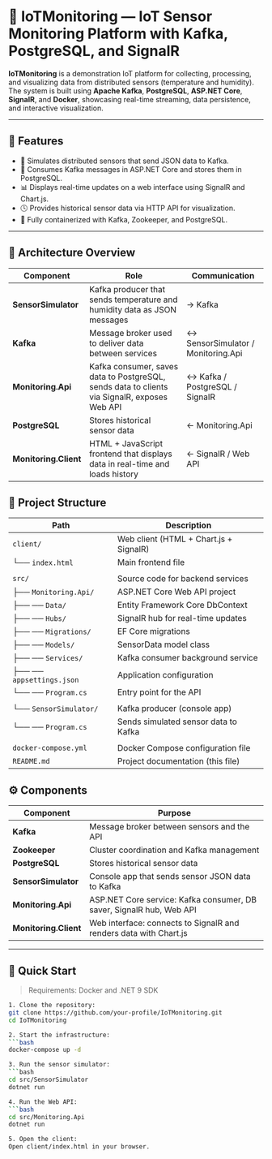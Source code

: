 # 🔌 IoTMonitoring — IoT Sensor Monitoring Platform with Kafka, PostgreSQL, and SignalR

**IoTMonitoring** is a demonstration IoT platform for collecting, processing, and visualizing data from distributed sensors (temperature and humidity). The system is built using **Apache Kafka**, **PostgreSQL**, **ASP.NET Core**, **SignalR**, and **Docker**, showcasing real-time streaming, data persistence, and interactive visualization.

---

## 🚀 Features

- 📡 Simulates distributed sensors that send JSON data to Kafka.
- 🔄 Consumes Kafka messages in ASP.NET Core and stores them in PostgreSQL.
- 📊 Displays real-time updates on a web interface using SignalR and Chart.js.
- 🕓 Provides historical sensor data via HTTP API for visualization.
- 🐳 Fully containerized with Kafka, Zookeeper, and PostgreSQL.

---


## 🧩 Architecture Overview

| Component            | Role                                                 | Communication                  |
|----------------------|------------------------------------------------------|---------------------------------|
| **SensorSimulator**  | Kafka producer that sends temperature and humidity data as JSON messages | → Kafka                         |
| **Kafka**            | Message broker used to deliver data between services | ↔ SensorSimulator / Monitoring.Api |
| **Monitoring.Api**   | Kafka consumer, saves data to PostgreSQL, sends data to clients via SignalR, exposes Web API | ↔ Kafka / PostgreSQL / SignalR |
| **PostgreSQL**       | Stores historical sensor data                        | ← Monitoring.Api                |
| **Monitoring.Client**| HTML + JavaScript frontend that displays data in real-time and loads history | ← SignalR / Web API            |


## 📁 Project Structure

| Path                                | Description                                      |
|-------------------------------------|--------------------------------------------------|
| `client/`                           | Web client (HTML + Chart.js + SignalR)          |
| └── `index.html`                    | Main frontend file                              |
|                                     |                                                  |
| `src/`                              | Source code for backend services                |
| ├── `Monitoring.Api/`               | ASP.NET Core Web API project                    |
| ├── ── `Data/`                      | Entity Framework Core DbContext                 |
| ├── ── `Hubs/`                      | SignalR hub for real-time updates               |
| ├── ── `Migrations/`                | EF Core migrations                              |
| ├── ── `Models/`                    | SensorData model class                          |
| ├── ── `Services/`                  | Kafka consumer background service               |
| ├── ── `appsettings.json`           | Application configuration                       |
| └── ── `Program.cs`                 | Entry point for the API                         |
|                                     |                                                  |
| └── `SensorSimulator/`             | Kafka producer (console app)                    |
| └── ── `Program.cs`                 | Sends simulated sensor data to Kafka            |
|                                     |                                                  |
| `docker-compose.yml`               | Docker Compose configuration file               |
| `README.md`                        | Project documentation (this file)               |


## ⚙️ Components

| Component           | Purpose                                                                  |
|---------------------|--------------------------------------------------------------------------|
| **Kafka**           | Message broker between sensors and the API                              |
| **Zookeeper**       | Cluster coordination and Kafka management                               |
| **PostgreSQL**      | Stores historical sensor data                                            |
| **SensorSimulator** | Console app that sends sensor JSON data to Kafka                        |
| **Monitoring.Api**  | ASP.NET Core service: Kafka consumer, DB saver, SignalR hub, Web API    |
| **Monitoring.Client**| Web interface: connects to SignalR and renders data with Chart.js      |

---

## 🐳 Quick Start

> Requirements: Docker and .NET 9 SDK

```bash
1. Clone the repository:
git clone https://github.com/your-profile/IoTMonitoring.git
cd IoTMonitoring

2. Start the infrastructure:
```bash
docker-compose up -d

3. Run the sensor simulator:
```bash
cd src/SensorSimulator
dotnet run

4. Run the Web API:
```bash
cd src/Monitoring.Api
dotnet run

5. Open the client:
Open client/index.html in your browser.



